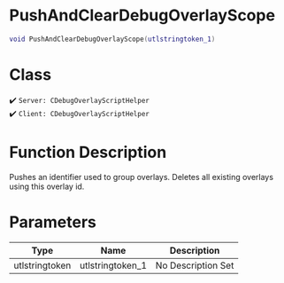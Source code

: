 # PushAndClearDebugOverlayScope
```lua
void PushAndClearDebugOverlayScope(utlstringtoken_1)
```
# Class
✔️ `Server: CDebugOverlayScriptHelper`  
✔️ `Client: CDebugOverlayScriptHelper`  

# Function Description
Pushes an identifier used to group overlays. Deletes all existing overlays using this overlay id.
# Parameters
Type|Name|Description
--|--|--
utlstringtoken|utlstringtoken_1|No Description Set
